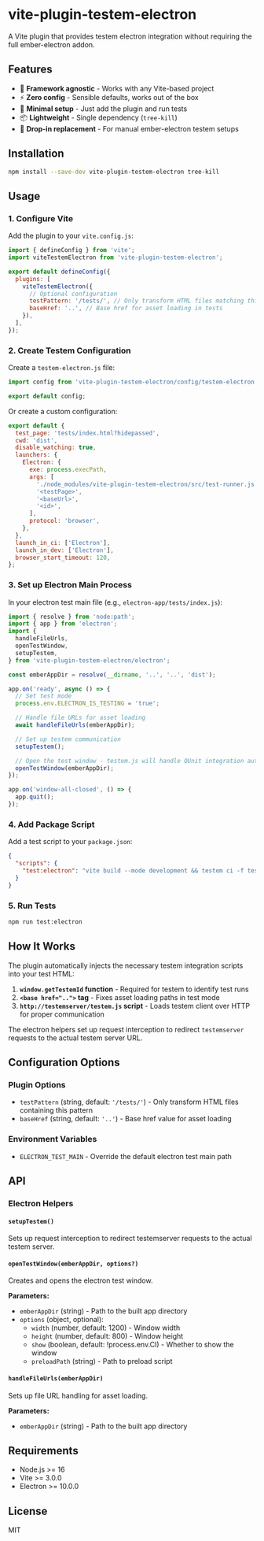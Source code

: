 # vite-plugin-testem-electron

A Vite plugin that provides testem electron integration without requiring the full ember-electron addon.

## Features

- 🎯 **Framework agnostic** - Works with any Vite-based project
- ⚡ **Zero config** - Sensible defaults, works out of the box
- 🔧 **Minimal setup** - Just add the plugin and run tests
- 📦 **Lightweight** - Single dependency (`tree-kill`)
- 🚀 **Drop-in replacement** - For manual ember-electron testem setups

## Installation

```bash
npm install --save-dev vite-plugin-testem-electron tree-kill
```

## Usage

### 1. Configure Vite

Add the plugin to your `vite.config.js`:

```javascript
import { defineConfig } from 'vite';
import viteTestemElectron from 'vite-plugin-testem-electron';

export default defineConfig({
  plugins: [
    viteTestemElectron({
      // Optional configuration
      testPattern: '/tests/', // Only transform HTML files matching this pattern
      baseHref: '..', // Base href for asset loading in tests
    }),
  ],
});
```

### 2. Create Testem Configuration

Create a `testem-electron.js` file:

```javascript
import config from 'vite-plugin-testem-electron/config/testem-electron';

export default config;
```

Or create a custom configuration:

```javascript
export default {
  test_page: 'tests/index.html?hidepassed',
  cwd: 'dist',
  disable_watching: true,
  launchers: {
    Electron: {
      exe: process.execPath,
      args: [
        './node_modules/vite-plugin-testem-electron/src/test-runner.js',
        '<testPage>',
        '<baseUrl>',
        '<id>',
      ],
      protocol: 'browser',
    },
  },
  launch_in_ci: ['Electron'],
  launch_in_dev: ['Electron'],
  browser_start_timeout: 120,
};
```

### 3. Set up Electron Main Process

In your electron test main file (e.g., `electron-app/tests/index.js`):

```javascript
import { resolve } from 'node:path';
import { app } from 'electron';
import {
  handleFileUrls,
  openTestWindow,
  setupTestem,
} from 'vite-plugin-testem-electron/electron';

const emberAppDir = resolve(__dirname, '..', '..', 'dist');

app.on('ready', async () => {
  // Set test mode
  process.env.ELECTRON_IS_TESTING = 'true';

  // Handle file URLs for asset loading
  await handleFileUrls(emberAppDir);

  // Set up testem communication
  setupTestem();

  // Open the test window - testem.js will handle QUnit integration automatically
  openTestWindow(emberAppDir);
});

app.on('window-all-closed', () => {
  app.quit();
});
```

### 4. Add Package Script

Add a test script to your `package.json`:

```json
{
  "scripts": {
    "test:electron": "vite build --mode development && testem ci -f testem-electron.js"
  }
}
```

### 5. Run Tests

```bash
npm run test:electron
```

## How It Works

The plugin automatically injects the necessary testem integration scripts into your test HTML:

1. **`window.getTestemId` function** - Required for testem to identify test runs
2. **`<base href="..">` tag** - Fixes asset loading paths in test mode
3. **`http://testemserver/testem.js` script** - Loads testem client over HTTP for proper communication

The electron helpers set up request interception to redirect `testemserver` requests to the actual testem server URL.

## Configuration Options

### Plugin Options

- `testPattern` (string, default: `'/tests/'`) - Only transform HTML files containing this pattern
- `baseHref` (string, default: `'..'`) - Base href value for asset loading

### Environment Variables

- `ELECTRON_TEST_MAIN` - Override the default electron test main path

## API

### Electron Helpers

#### `setupTestem()`

Sets up request interception to redirect testemserver requests to the actual testem server.

#### `openTestWindow(emberAppDir, options?)`

Creates and opens the electron test window.

**Parameters:**

- `emberAppDir` (string) - Path to the built app directory
- `options` (object, optional):
  - `width` (number, default: 1200) - Window width
  - `height` (number, default: 800) - Window height
  - `show` (boolean, default: !process.env.CI) - Whether to show the window
  - `preloadPath` (string) - Path to preload script

#### `handleFileUrls(emberAppDir)`

Sets up file URL handling for asset loading.

**Parameters:**

- `emberAppDir` (string) - Path to the built app directory

## Requirements

- Node.js >= 16
- Vite >= 3.0.0
- Electron >= 10.0.0

## License

MIT
